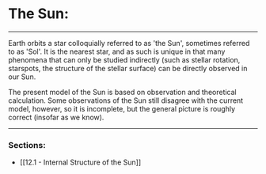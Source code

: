 # The Sun:
***

Earth orbits a star colloquially referred to as 'the Sun', 	sometimes referred to as 'Sol'. It is the nearest star, and as such is unique in that many phenomena that can only be studied indirectly (such as stellar rotation, starspots, the structure of the stellar surface) can be directly observed in our Sun. 

The present model of the Sun is based on observation and theoretical calculation. Some observations of the Sun still disagree with the current model, however, so it is incomplete, but the general picture is roughly correct (insofar as we know). 

***

### Sections:

- [[12.1 - Internal Structure of the Sun]]